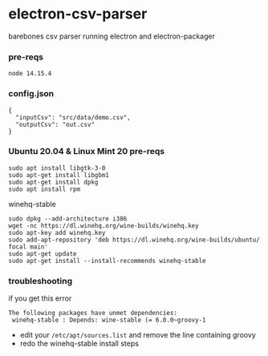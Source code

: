 # electron-csv-parser
barebones csv parser running electron and electron-packager

### pre-reqs
```
node 14.15.4
```

### config.json
```
{
  "inputCsv": "src/data/demo.csv",
  "outputCsv": "out.csv"
}
```

### Ubuntu 20.04 & Linux Mint 20 pre-reqs
```
sudo apt install libgtk-3-0
sudo apt-get install libgbm1
sudo apt-get install dpkg
sudo apt install rpm
```

winehq-stable
```
sudo dpkg --add-architecture i386
wget -nc https://dl.winehq.org/wine-builds/winehq.key
sudo apt-key add winehq.key
sudo add-apt-repository 'deb https://dl.winehq.org/wine-builds/ubuntu/ focal main'
sudo apt-get update
sudo apt-get install --install-recommends winehq-stable
```

### troubleshooting

if you get this error
```
The following packages have unmet dependencies:
 winehq-stable : Depends: wine-stable (= 6.0.0~groovy-1
```

- edit your `/etc/apt/sources.list` and remove the line containing groovy
- redo the winehq-stable install steps